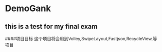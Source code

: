 # DemoGank
this is a test for my final exam
--- 
####项目目标
这个项目将会用到Volley,SwipeLayout,Fastjson,RecycleView,等项目
